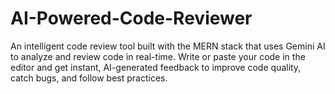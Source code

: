 # AI-Powered-Code-Reviewer
An intelligent code review tool built with the MERN stack that uses Gemini AI to analyze and review code in real-time. Write or paste your code in the editor and get instant, AI-generated feedback to improve code quality, catch bugs, and follow best practices.
